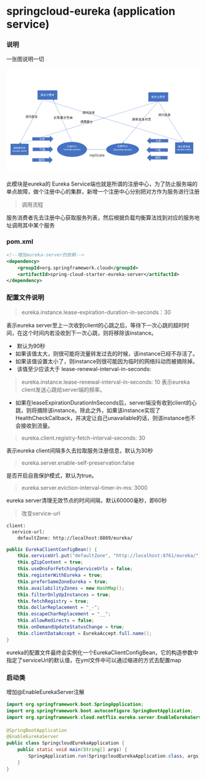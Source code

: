 # springcloud-eureka (application service)

### 说明

一张图说明一切

![1528813831726](https://github.com/StarPxc/learn-springcloud/blob/master/img/p1.png)

此模块是eureka的 Eureka Service端也就是所谓的注册中心，为了防止服务端的单点故障，做个注册中心的集群，新增一个注册中心分别把对方作为服务进行注册

> 调用流程

服务消费者先去注册中心获取服务列表，然后根据负载均衡算法找到对应的服务地址调用其中某个服务

### pom.xml

```xml
<!--增加eureka-server的依赖-->
<dependency>
    <groupId>org.springframework.cloud</groupId>
    <artifactId>spring-cloud-starter-eureka-server</artifactId>
</dependency>
```

### 配置文件说明

> eureka.instance.lease-expiration-duration-in-seconds：30 

表示eureka server至上一次收到client的心跳之后，等待下一次心跳的超时时间，在这个时间内若没收到下一次心跳，则将移除该instance。

- ​    默认为90秒
- ​    如果该值太大，则很可能将流量转发过去的时候，该instance已经不存活了。
- ​    如果该值设置太小了，则instance则很可能因为临时的网络抖动而被摘除掉。
- ​    该值至少应该大于 lease-renewal-interval-in-seconds:

> eureka.instance.lease-renewal-interval-in-seconds: 10 表示eureka client发送心跳给server端的频率。

- 如果在leaseExpirationDurationInSeconds后，server端没有收到client的心跳，则将摘除该instance。除此之外，如果该instance实现了HealthCheckCallback，并决定让自己unavailable的话，则该instance也不会接收到流量。

> eureka.client.registry-fetch-interval-seconds: 30 

表示eureka client间隔多久去拉取服务注册信息，默认为30秒

> eureka.server.enable-self-preservation:false 

是否开启自我保护模式，默认为true。

> eureka.server.eviction-interval-timer-in-ms: 3000

eureka server清理无效节点的时间间隔，默认60000毫秒，即60秒

> 改变service-url

```
client:
  service-url:
    defaultZone: http://localhost:8889/eureka/
```

```java
public EurekaClientConfigBean() {
    this.serviceUrl.put("defaultZone", "http://localhost:8761/eureka/");
    this.gZipContent = true;
    this.useDnsForFetchingServiceUrls = false;
    this.registerWithEureka = true;
    this.preferSameZoneEureka = true;
    this.availabilityZones = new HashMap();
    this.filterOnlyUpInstances = true;
    this.fetchRegistry = true;
    this.dollarReplacement = "_-";
    this.escapeCharReplacement = "__";
    this.allowRedirects = false;
    this.onDemandUpdateStatusChange = true;
    this.clientDataAccept = EurekaAccept.full.name();
}
```

eureka的配置文件最终会实例化一个EurekaClientConfigBean，它的构造参数中指定了serviceUrl的默认值，在yml文件中可以通过缩进的方式去配置map

### 启动类

增加@EnableEurekaServer注解

```java
import org.springframework.boot.SpringApplication;
import org.springframework.boot.autoconfigure.SpringBootApplication;
import org.springframework.cloud.netflix.eureka.server.EnableEurekaServer;

@SpringBootApplication
@EnableEurekaServer
public class SpringcloudEurekaApplication {
    public static void main(String[] args) {
        SpringApplication.run(SpringcloudEurekaApplication.class, args);
    }
}
```